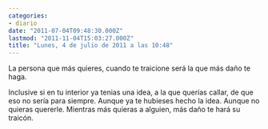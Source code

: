 ```yaml
---
categories:
- diario
date: "2011-07-04T09:48:30.000Z"
lastmod: "2011-11-04T15:03:27.000Z"
title: "Lunes, 4 de julio de 2011 a las 10:48"
---
```


La persona que más quieres, cuando te traicione será la que más daño te haga.

Inclusive si en tu interior ya tenias una idea, a la que querí­as callar, de que eso no serí­a para siempre.
Aunque ya te hubieses hecho la idea. Aunque no quieras quererle.
Mientras más quieras a alguien, más daño te hará su traicón.
